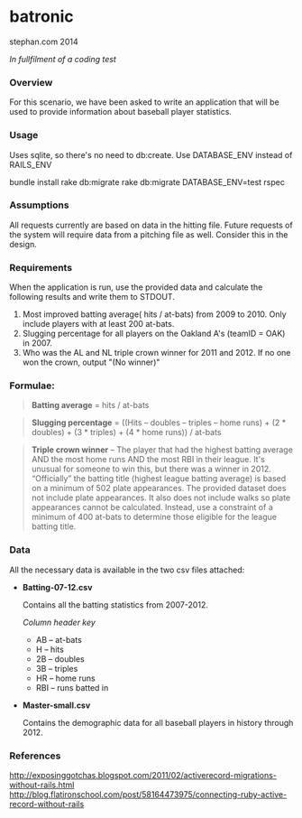 # batronic

stephan.com 2014

_In fullfilment of a coding test_

### Overview
For this scenario, we have been asked to write an application that will be used to provide information about baseball player statistics.

### Usage

Uses sqlite, so there's no need to db:create. Use DATABASE_ENV instead of RAILS_ENV

bundle install
rake db:migrate
rake db:migrate DATABASE_ENV=test
rspec


### Assumptions
All requests currently are based on data in the hitting file. Future requests of the system will require data from a pitching file as well. Consider this in the design.

### Requirements

When the application is run, use the provided data and calculate the following results and write them to STDOUT.

1. Most improved batting average( hits / at-bats) from 2009 to 2010. Only include players with at least 200 at-bats.
2. Slugging percentage for all players on the Oakland A's (teamID = OAK) in 2007. 
3. Who was the AL and NL triple crown winner for 2011 and 2012. If no one won the crown, output "(No winner)"

### Formulae:

> **Batting average** = hits / at-bats

> **Slugging percentage** = ((Hits – doubles – triples – home runs) + (2 * doubles) + (3 * triples) + (4 * home runs)) / at-bats

> **Triple crown winner** – The player that had the highest batting average AND the most home runs AND the most RBI in their league. It's unusual for someone to win this, but there was a winner in 2012. “Officially” the batting title (highest league batting average) is based on a minimum of 502 plate appearances. The provided dataset does not include plate appearances. It also does not include walks so plate appearances cannot be calculated. Instead, use a constraint of a minimum of 400 at-bats to determine those eligible for the league batting title.

### Data
All the necessary data is available in the two csv files attached:

* **Batting-07-12.csv**

  Contains all the batting statistics from 2007-2012. 

  *Column header key*

    * AB – at-bats
    * H – hits
    * 2B – doubles
    * 3B – triples
    * HR – home runs 
    * RBI – runs batted in

* **Master-small.csv**

  Contains the demographic data for all baseball players in history through 2012.

### References

http://exposinggotchas.blogspot.com/2011/02/activerecord-migrations-without-rails.html
http://blog.flatironschool.com/post/58164473975/connecting-ruby-active-record-without-rails